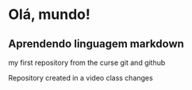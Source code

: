 # Olá, mundo!

## Aprendendo linguagem markdown
 my first repository from the curse git and github

Repository created in a video class 
changes
